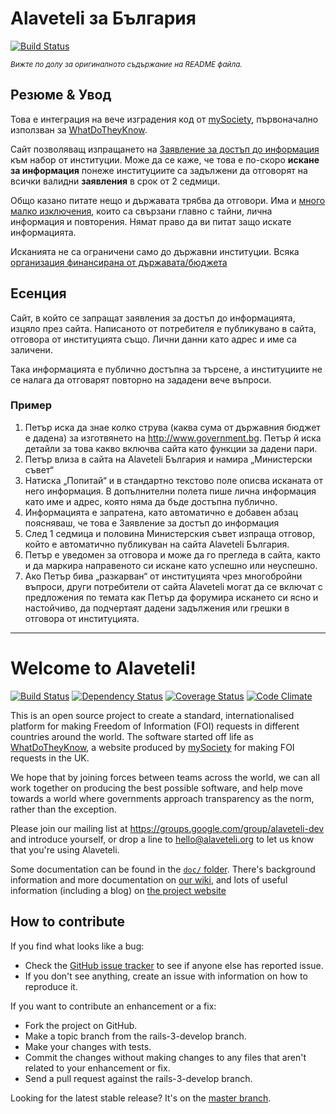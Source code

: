 # Alaveteli за България
[![Build Status](https://travis-ci.org/obshtestvo/alaveteli-bulgaria.svg?branch=master)](https://travis-ci.org/obshtestvo/alaveteli-bulgaria)

<small>*Вижте по долу за оригиналното съдържание на READMЕ файла.*</small>
## Резюме & Увод
Това е интеграция на вече изградения код от [mySociety](http://mysociety.org), първоначално използван за [WhatDoTheyKnow](http://www.whatdotheyknow.com).

Сайт позволяващ изпращането на [Заявление за достъп до информация](http://www.aip-bg.org/howto/%D0%97%D0%B0%D1%8F%D0%B2%D0%BB%D0%B5%D0%BD%D0%B8%D0%B5/) към набор от институции. Може да се каже, че това е по-скоро **искане за информация** понеже институциите са задължени да отговорят на всички валидни **заявления** в срок от 2 седмици.

Общо казано питате нещо и държавата трябва да отговори. Има и [много малко изключения](http://www.aip-bg.org/howto/%D0%92%D1%8A%D0%BF%D1%80%D0%BE%D1%81%D0%B8/#QH9), които са свързани главно с тайни, лична информация и повторения. Нямат право да ви питат защо искате информацията.

Исканията не са ограничени само до държавни институции. Всяка [организация финансирана от държавата/бюджета](http://www.aip-bg.org/howto/%D0%92%D1%8A%D0%BF%D1%80%D0%BE%D1%81%D0%B8/#QH9)

## Есенция
Сайт, в който се запращат заявления за достъп до информацията, изцяло през сайта. Написаното от потребителя е публикувано в сайта, отговора от институцията също. Лични данни като адрес и име са заличени.

Така информацията е публично достъпна за търсене, а институциите не се налага да отговарят повторно на зададени вече въпроси.

### Пример

1. Петър иска да знае колко струва (каква сума от държавния бюджет е дадена) за изготвянето на http://www.government.bg. Петър й иска детайли за това какво включва сайта като функции за дадени пари.
1. Петър влиза в сайта на Alaveteli България и намира  „Министерски съвет“
1. Натиска „Попитай“ и в стандартно текстово поле описва исканата от него информация. В допълнителни полета пише лична информация като име и адрес, която няма да бъде достъпна публично.
1. Информацията е запратена, като автоматично е добавен абзац поясняваш, че това е Заявление за достъп до информация
1. След 1 седмица и половина Министерския съвет изпраща отговор, който е автоматично публикуван на сайта Alaveteli България. 
1. Петър е уведомен за отговора и може да го прегледа в сайта, както и да маркира направеното си искане като успешно или неуспешно.
1. Ако Петър бива „разкарван“ от институцията чрез многобройни въпроси, други потребители от сайта Alaveteli могат да се включат с предложения по темата как Петър да форумира искането си ясно и настойчиво, да подчертаят дадени задължения или грешки в отговора от институцията.

-----------
# Welcome to Alaveteli!

[![Build Status](https://secure.travis-ci.org/mysociety/alaveteli.png)](http://travis-ci.org/mysociety/alaveteli) [![Dependency Status](https://gemnasium.com/mysociety/alaveteli.png)](https://gemnasium.com/mysociety/alaveteli) [![Coverage Status](https://coveralls.io/repos/mysociety/alaveteli/badge.png?branch=rails-3-develop)](https://coveralls.io/r/mysociety/alaveteli) [![Code Climate](https://codeclimate.com/github/mysociety/alaveteli.png)](https://codeclimate.com/github/mysociety/alaveteli)

This is an open source project to create a standard, internationalised
platform for making Freedom of Information (FOI) requests in different
countries around the world. The software started off life as
[WhatDoTheyKnow](https://www.whatdotheyknow.com), a website produced by
[mySociety](http://mysociety.org) for making FOI requests in the UK.

We hope that by joining forces between teams across the world, we can
all work together on producing the best possible software, and help
move towards a world where governments approach transparency as the
norm, rather than the exception.

Please join our mailing list at
https://groups.google.com/group/alaveteli-dev and introduce yourself, or
drop a line to hello@alaveteli.org to let us know that you're using Alaveteli.

Some documentation can be found in the
[`doc/` folder](https://github.com/mysociety/alaveteli/tree/master/doc).
There's background information and more documentation on
[our wiki](https://github.com/mysociety/alaveteli/wiki/Home/), and lots
of useful information (including a blog) on
[the project website](http://alaveteli.org)

## How to contribute

If you find what looks like a bug:

* Check the [GitHub issue tracker](http://github.com/mysociety/alaveteli/issues/)
  to see if anyone else has reported issue.
* If you don't see anything, create an issue with information on how to reproduce it.

If you want to contribute an enhancement or a fix:

* Fork the project on GitHub.
* Make a topic branch from the rails-3-develop branch.
* Make your changes with tests.
* Commit the changes without making changes to any files that aren't related to your enhancement or fix.
* Send a pull request against the rails-3-develop branch.

Looking for the latest stable release? It's on the
[master branch](https://github.com/mysociety/alaveteli/tree/master).

